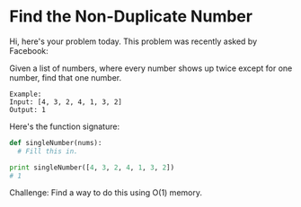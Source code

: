 # Find the Non-Duplicate Number

Hi, here's your problem today. This problem was recently asked by Facebook:

Given a list of numbers, where every number shows up twice except for one number, find that one number.

```
Example:
Input: [4, 3, 2, 4, 1, 3, 2]
Output: 1
```

Here's the function signature:

```python
def singleNumber(nums):
  # Fill this in.

print singleNumber([4, 3, 2, 4, 1, 3, 2])
# 1
```
Challenge: Find a way to do this using O(1) memory.